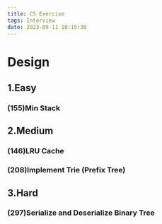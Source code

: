 ```yaml
---
title: CS Exercise
tags: Interview
date: 2023-09-11 10:15:38
---
```


# Design

##   1.Easy

###   (155)Min Stack

##   2.Medium

###   (146)LRU Cache

###   (208)Implement Trie (Prefix Tree)

##   3.Hard

###   (297)Serialize and Deserialize Binary Tree

